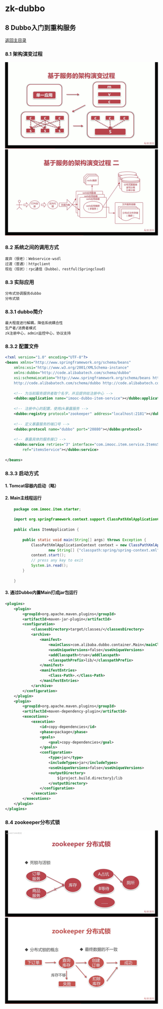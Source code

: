 # zk-dubbo

## 8 Dubbo入门到重构服务
[返回主目录](../README.md)

### 8.1 架构演变过程
![](images/ServiceFrameWork1.PNG)
![](images/ServiceFrameWork2.PNG)

### 8.2 系统之间的调用方式
    废弃（很老）：Webservice-wsdl
    过渡（普通）：httpclient
    现在（现状）：rpc通信（Dubbo）、restful(Springcloud)

### 8.3 实际应用
    分布式协调服务dubbo
    分布式锁

### 8.3.1 dubbo简介
    最大程度进行解耦，降低系统耦合性
    生产者/消费者模式
    zk注册中心，admin监控中心，协议支持
    
### 8.3.2 配置文件
```xml
<?xml version="1.0" encoding="UTF-8"?>
<beans xmlns="http://www.springframework.org/schema/beans"
	xmlns:xsi="http://www.w3.org/2001/XMLSchema-instance"
	xmlns:dubbo="http://code.alibabatech.com/schema/dubbo"
	xsi:schemaLocation="http://www.springframework.org/schema/beans http://www.springframework.org/schema/beans/spring-beans-4.2.xsd
	http://code.alibabatech.com/schema/dubbo http://code.alibabatech.com/schema/dubbo/dubbo.xsd">
		
	<!-- 为当前服务提供者取个名字，并且提供给注册中心 -->
	<dubbo:application name="imooc-dubbo-item-service"></dubbo:application>
	
	<!-- 注册中心的配置，使用zk暴露服务 -->
	<dubbo:registry protocol="zookeeper" address="localhost:2181"></dubbo:registry>
	
	<!-- 定义暴露服务的端口号 -->
	<dubbo:protocol name="dubbo" port="20880"></dubbo:protocol>
	
	<!-- 暴露具体的服务接口 -->
	<dubbo:service retries="3" interface="com.imooc.item.service.ItemsService" 
		ref="itemsService"></dubbo:service>
	
</beans>
```

### 8.3.3 启动方式

#### 1. Tomcat容器内启动（略）

#### 2. Main主线程运行
```java
    package com.imooc.item.starter;
    
    import org.springframework.context.support.ClassPathXmlApplicationContext;
    
    public class ItemApplication {
    
    	public static void main(String[] args) throws Exception {
    		ClassPathXmlApplicationContext context = new ClassPathXmlApplicationContext(
                    new String[] {"classpath:spring/spring-context.xml"});
            context.start();
            // press any key to exit
            System.in.read();
    	}
    
    }
```
####  3. 通过Dubbo内置Main打成jar包运行
```xml
<plugins>
    <plugin>
        <groupId>org.apache.maven.plugins</groupId>
        <artifactId>maven-jar-plugin</artifactId>
        <configuration>
            <classesDirectory>target/classes/</classesDirectory>
            <archive>
                <manifest>
                    <mainClass>com.alibaba.dubbo.container.Main</mainClass>
                    <useUniqueVersions>false</useUniqueVersions>
                    <addClasspath>true</addClasspath>
                    <classpathPrefix>lib/</classpathPrefix>
                </manifest>
                <manifestEntries>
                    <Class-Path>.</Class-Path>
                </manifestEntries>
            </archive>
        </configuration>
    </plugin>
    <plugin>
        <groupId>org.apache.maven.plugins</groupId>
        <artifactId>maven-dependency-plugin</artifactId>
        <executions>
            <execution>
                <id>copy-dependencies</id>
                <phase>package</phase>
                <goals>
                    <goal>copy-dependencies</goal>
                </goals>
                <configuration>
                    <type>jar</type>
                    <includeTypes>jar</includeTypes>
                    <useUniqueVersions>false</useUniqueVersions>
                    <outputDirectory>
                        ${project.build.directory}/lib
                    </outputDirectory>
                </configuration>
            </execution>
        </executions>
    </plugin>
</plugins>
```

### 8.4 zookeeper分布式锁
![](images/DistributionLock1.PNG)
![](images/DistributionLock2.PNG)